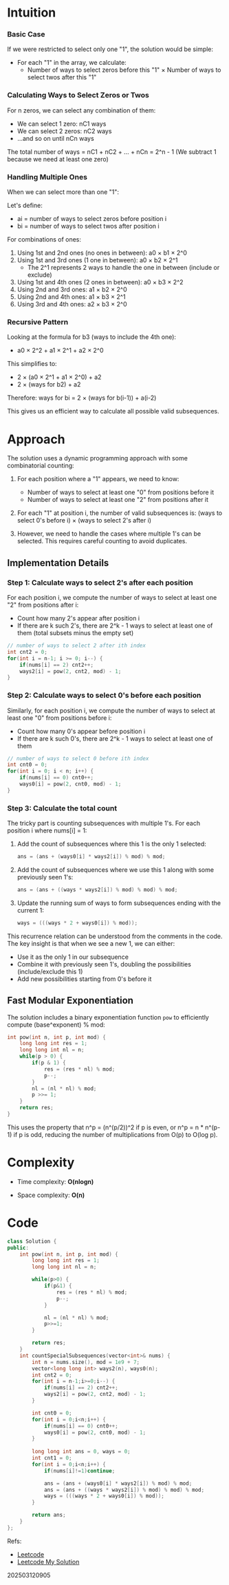 # Intuition

### Basic Case
If we were restricted to select only one "1", the solution would be simple:
- For each "1" in the array, we calculate:
  - Number of ways to select zeros before this "1" × Number of ways to select twos after this "1"

### Calculating Ways to Select Zeros or Twos
For n zeros, we can select any combination of them:
- We can select 1 zero: nC1 ways
- We can select 2 zeros: nC2 ways
- ...and so on until nCn ways

The total number of ways = nC1 + nC2 + ... + nCn = 2^n - 1
(We subtract 1 because we need at least one zero)

### Handling Multiple Ones
When we can select more than one "1":

Let's define:
- ai = number of ways to select zeros before position i
- bi = number of ways to select twos after position i

For combinations of ones:
1. Using 1st and 2nd ones (no ones in between): a0 × b1 × 2^0
2. Using 1st and 3rd ones (1 one in between): a0 × b2 × 2^1
   - The 2^1 represents 2 ways to handle the one in between (include or exclude)
3. Using 1st and 4th ones (2 ones in between): a0 × b3 × 2^2
4. Using 2nd and 3rd ones: a1 × b2 × 2^0
5. Using 2nd and 4th ones: a1 × b3 × 2^1
6. Using 3rd and 4th ones: a2 × b3 × 2^0

### Recursive Pattern
Looking at the formula for b3 (ways to include the 4th one):
- a0 × 2^2 + a1 × 2^1 + a2 × 2^0

This simplifies to:
- 2 × (a0 × 2^1 + a1 × 2^0) + a2
- 2 × (ways for b2) + a2

Therefore: ways for bi = 2 × (ways for b(i-1)) + a(i-2)

This gives us an efficient way to calculate all possible valid subsequences.

# Approach

The solution uses a dynamic programming approach with some combinatorial counting:

1. For each position where a "1" appears, we need to know:
   - Number of ways to select at least one "0" from positions before it
   - Number of ways to select at least one "2" from positions after it

2. For each "1" at position i, the number of valid subsequences is:
   (ways to select 0's before i) × (ways to select 2's after i)

3. However, we need to handle the cases where multiple 1's can be selected. This requires careful counting to avoid duplicates.

## Implementation Details

### Step 1: Calculate ways to select 2's after each position

For each position i, we compute the number of ways to select at least one "2" from positions after i:
- Count how many 2's appear after position i
- If there are k such 2's, there are 2^k - 1 ways to select at least one of them (total subsets minus the empty set)

```cpp
// number of ways to select 2 after ith index
int cnt2 = 0;
for(int i = n-1; i >= 0; i--) {
    if(nums[i] == 2) cnt2++;
    ways2[i] = pow(2, cnt2, mod) - 1;
}
```

### Step 2: Calculate ways to select 0's before each position

Similarly, for each position i, we compute the number of ways to select at least one "0" from positions before i:
- Count how many 0's appear before position i
- If there are k such 0's, there are 2^k - 1 ways to select at least one of them

```cpp
// number of ways to select 0 before ith index
int cnt0 = 0;
for(int i = 0; i < n; i++) {
    if(nums[i] == 0) cnt0++;
    ways0[i] = pow(2, cnt0, mod) - 1;
}
```

### Step 3: Calculate the total count

The tricky part is counting subsequences with multiple 1's. For each position i where nums[i] = 1:

1. Add the count of subsequences where this 1 is the only 1 selected:
   ```cpp
   ans = (ans + (ways0[i] * ways2[i]) % mod) % mod;
   ```

2. Add the count of subsequences where we use this 1 along with some previously seen 1's:
   ```cpp
   ans = (ans + ((ways * ways2[i]) % mod) % mod) % mod;
   ```

3. Update the running sum of ways to form subsequences ending with the current 1:
   ```cpp
   ways = (((ways * 2 + ways0[i]) % mod));
   ```

This recurrence relation can be understood from the comments in the code. The key insight is that when we see a new 1, we can either:
- Use it as the only 1 in our subsequence
- Combine it with previously seen 1's, doubling the possibilities (include/exclude this 1)
- Add new possibilities starting from 0's before it

## Fast Modular Exponentiation

The solution includes a binary exponentiation function `pow` to efficiently compute (base^exponent) % mod:

```cpp
int pow(int n, int p, int mod) {
    long long int res = 1;
    long long int nl = n;
    while(p > 0) {
        if(p & 1) {
            res = (res * nl) % mod;
            p--;
        }
        nl = (nl * nl) % mod;
        p >>= 1;
    }
    return res;
}
```

This uses the property that n^p = (n^(p/2))^2 if p is even, or n^p = n * n^(p-1) if p is odd, reducing the number of multiplications from O(p) to O(log p).


# Complexity
- Time complexity: **O(nlogn)**

- Space complexity: **O(n)**

# Code
```cpp []
class Solution {
public:
    int pow(int n, int p, int mod) {
        long long int res = 1;
        long long int nl = n;

        while(p>0) {
            if(p&1) {
                res = (res * nl) % mod;
                p--;
            }

            nl = (nl * nl) % mod;
            p>>=1;
        }

        return res;
    }
    int countSpecialSubsequences(vector<int>& nums) {
        int n = nums.size(), mod = 1e9 + 7;
        vector<long long int> ways2(n), ways0(n);
        int cnt2 = 0;
        for(int i = n-1;i>=0;i--) {
            if(nums[i] == 2) cnt2++;
            ways2[i] = pow(2, cnt2, mod) - 1;
        }

        int cnt0 = 0;
        for(int i = 0;i<n;i++) {
            if(nums[i] == 0) cnt0++;
            ways0[i] = pow(2, cnt0, mod) - 1;
        }
        
        long long int ans = 0, ways = 0;
        int cnt1 = 0;
        for(int i = 0;i<n;i++) {
            if(nums[i]!=1)continue;

            ans = (ans + (ways0[i] * ways2[i]) % mod) % mod;
            ans = (ans + ((ways * ways2[i]) % mod) % mod) % mod; 
            ways = (((ways * 2 + ways0[i]) % mod));
        }

        return ans;
    }
};
```

Refs: 
- [Leetcode](https://leetcode.com/problems/count-number-of-special-subsequences/description/)
- [Leetcode My Solution](https://leetcode.com/problems/count-number-of-special-subsequences/solutions/6526560/intuitive-combinatorics-solution-explained-in-detail)


202503120905
